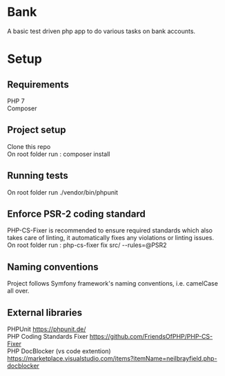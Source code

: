 # Bank
A basic test driven php app to do various tasks on bank accounts.  

# Setup

## Requirements
PHP 7<br/>
Composer

## Project setup
 Clone this repo <br/>
 On root folder run : composer install
 
## Running tests
On root folder run ./vendor/bin/phpunit 

## Enforce PSR-2 coding standard
PHP-CS-Fixer is recommended to ensure required standards which also takes care of linting, it automatically fixes any violations or linting issues. <br/>
On root folder run : php-cs-fixer fix src/  --rules=@PSR2

## Naming conventions
Project follows Symfony framework's naming conventions, i.e. camelCase all over.

## External libraries
PHPUnit https://phpunit.de/ <br/>
PHP Coding Standards Fixer https://github.com/FriendsOfPHP/PHP-CS-Fixer <br/>
PHP DocBlocker (vs code extention) https://marketplace.visualstudio.com/items?itemName=neilbrayfield.php-docblocker




 

